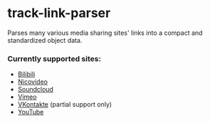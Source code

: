 # track-link-parser
Parses many various media sharing sites' links into a compact and standardized object data.

### Currently supported sites:

- [Bilibili](https://www.bilibili.com/)
- [Nicovideo](https://nicovideo.jp/)
- [Soundcloud](http://soundcloud.com/)
- [Vimeo](https://vimeo.com/)
- [VKontakte](https://vk.com/) (partial support only)
- [YouTube](https://www.youtube.com/)
